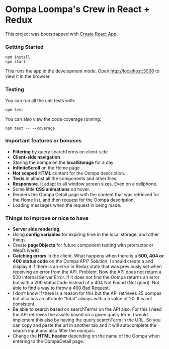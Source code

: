# Oompa Loompa's Crew in React + Redux

This project was bootstrapped with [Create React App](https://github.com/facebookincubator/create-react-app).

### Getting Started

```
npm install
npm start
```

This runs the app in the development mode.
Open [http://localhost:3000](http://localhost:3000) to view it in the browser.

### Testing

You can run all the unit tests with:
```
npm test
```

You can also view the code coverage running:
```
npm test -- --coverage
```

### Important features or bonuses

- **Filtering** by query searchTerms on client-side
- **Client-side navigation**
- Storing the oompa on the **localStorage** for a day
- **InfiniteScroll** on the Home page
- **Not scaped HTML** content for the Oompa description.
- **Tests** in almost all the components and other files.
- **Responsive**. It adapt to all window screen sizes. Even on a cellphone.
- Some little **CSS animations** on hover.
- Renders the Oompa Detail page with the content that was retrieved for the Home list, and then request for the Oompa description.
- Loading messages when the request in being made.



### Things to improve or nice to have

- **Server side rendering**.
- Using **config variables** for expiring time in the local storage, and other things.
- Create **pageObjects** for future component testing with protractor or WebDriverIO
- **Catching errors** in the client. What happens when there is a **500, 404 or 400 status code** on the Oompa API? Solution: I should create a <MessageDialog> and display it if there is an error in Redux state that was previously set when receiving an error from the API. Problem: Now the API does not return a 500 Internal Server Error. If it does not find the Oompa returns an error but with a 200 statusCode instead of a 404 Not Found (Not good). Not able to find a way to throw a 400 Bad Request.
- I don’t know if there is a reason for this but the API retrieves 25 oompas but also has an attribute “total” always with a a value of 20. It is not consistent.
- Be able to search based on searchTerms on the API also. For this I need the API retrieves the assets based on a given query term. I would implement this also by having the query searchTerm in the URL. So you can copy and paste the url in another tab and it will autocomplete the search input and also filter the oompas.
- Change the **HTML header** depending on the name of the Oompa when entering to the OompaDetail page.



